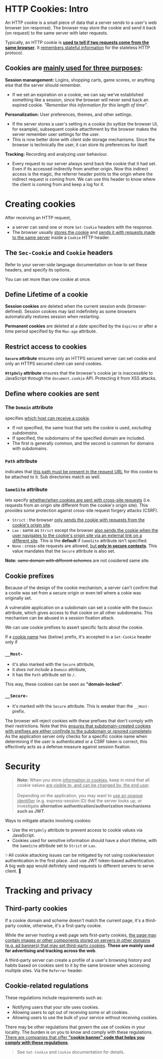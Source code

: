 # HTTP Cookies: Intro
An HTTP cookie is a small piece of data that a server sends to a user's web browser (on response). The browser may store the cookie and send it back (on request) to the same server with later requests.

Typically, an HTTP cookie is <u>**used to tell if two requests come from the same browser**</u>. It <u>remembers stateful information</u> for the stateless HTTP protocol.

## Cookies are <u>mainly used for **three purposes**</u>:

**Session manangement:** Logins, shopping carts, game scores, or anything else that the server should remember.
- If we set an expiration on a cookie, we can say we've established something like a session, since the browser will never send back an expired cookie. *"Remember this information for this length of time"*.

**Personalization:** User preferences, themes, and other settings.
- If the server stores a user's setting in a cookie (to sytlize the browser UI, for example), subsequent cookie attacthment by the browser makes the server remember user settings for the user.
- This is now better done with client side storage mechanisms. Since the browser is technically the user, it can store its preferences for itself.

**Tracking:** Recording and analyzing user behaviour.
- Every request to our server always send back the cookie that it had set. Even if its accessed indirectly from another origin. Now this indirect access is the magic, the referrer header points to the origin where the indirect request is coming from. We can use this header to know where the client is coming from and keep a log for it.

# Creating cookies
After receiving an HTTP request,
- a server can send one or more `Set-Cookie` headers with the response.
- The browser usually <u>stores the cookie</u> and <u>sends it with requests made to the same server</u> inside a `Cookie` HTTP header.

## The `Sec-Cookie` and `Cookie` headers

Refer to your server-side language documentation on how to set these headers, and specify its options.

You can set more than one cookie at once.

## Define Lifetime of a cookie

**Session cookies** are deleted when the current session ends (browser-defined). Session cookies may last indefinitely as some browsers automatically restores session when restarting.

**Permanent cookies** are deleted at a date specified by the `Expires` or after a time period specified by the `Max-age` attribute.

## Restrict access to cookies
**`Secure` attribute** ensures only an HTTPS secured server can set cookie and only an HTTPS secured client can send cookies.

**`HttpOnly` attribute** ensures that the browser's cookie jar is inaccessible to JavaScript through the `document.cookie` API. Protecting it from XSS attacks.

## Define where cookies are sent
### The `Domain` attribute

specifies <u>which host can receive a cookie</u>.
- If not specified, the same host that sets the cookie is used, *excluding subdomains*.
- If specified, the subdomains of the specified domain are included.
- The first is generally common, and the second is common for domains with subdomains.

### `Path` attribute

indicates that <u>this path must be present in the request URL</u> for this cookie to be attached to it. Sub directories match as well.

### `SameSite` attribute

lets specify <u>whether/when cookies are sent with cross-site requests</u> (i.e. requests from an origin site different from the cookie's origin site). This provides some protection against cross-site request forgery attacks (CSRF).
  - `Strict` : the browser <u>only sends the cookie with requests from the cookie's origin site</u>.
  - `Lax` : same as `Strict` except the browser <u>also sends the cookie when the user navigates to the cookie's origin site via an external link on a different site</u>. This is the **default** if `SameSite` attribute isn't specified.
  - `None` : cross-site requests are allowed, <u>but **only in secure contexts**</u>. This value mandates that the `Secure` attribute is also set.

**Note:** <del>same domain with different schemes</del> are not cosidered same site.

## Cookie prefixes

Because of the design of the cookie mechanism, a server can't confirm that a coolie was set from a secure origin or even tell where a cokie was originally set.

A vulnerable application on a subdomain can set a cookie with the `Domain` attribute, which gives access to that cookie on all other subdomains. This mechanism can be abused in a session fixation attack.

We can use cookie prefixes to assert specific facts about the cookie.

If a <u>cookie name</u> has {below} prefix, it's accepted in a `Set-Cookie` header only if

### `__Host-`
- it's also marked with the `Secure` attribute,
- it *does not include* a `Domain` attribute,
- it has the `Path` attribute set to `/`.

This way, these cookies can be seen as **"domain-locked"**.

### `__Secure-`

- it's marked with the `Secure` attribute. This is weaker than the `__Host-` prefix.

The browser will reject cookies with these prefixes that don't comply with their restrictions. Note that this <u>ensures that subdomain-created cookies with prefixes are either confinde to the subdomain or ignored completely</u>.
As the application server only checks for a specific cookie name when determining if the user is authenticated or a CSRF token is correct, this effectively acts as a defense measure against session fixation.

# Security
> **Note:** When you store <u>information in cookies</u>, keep in mind that all cookie values <u>are visible to, and can be changed by, the end user</u>. \
\
> Depending on the application, you may want to <u>use an opaque identifier</u> (e.g. express-session ID) that the server looks up, or investigate **alternative authentication/authorization mechanisms such as JWT**.

Ways to mitigate attacks involving cookies:
- Use the `HttpOnly` attribute to prevent access to cookie values via JavaScript.
- Cookies used for sensitive information should have a short lifetime, with the `SameSite` attribute set to `Strict` or `Lax`.

✨All cookie attacking issues can be mitigated by not using cookie/session authentication in the first place. Just use JWT token-based authentication. A big web app would definitely send requests to different servers to serve client. 🎯

# Tracking and privacy
## Third-party cookies
If a cookie domain and scheme doesn't match the current page, it's a third-party cookie, otherwise, it's a first-party cookie.

While the server hosting a web page sets first-party cookies, <u>the page may contain images or other components stored on servers in other domains (e.g. ad banners) that may set third-party cookies</u>. **These are mainly used for advertising and tracking across the web**.

A third-party server can create a profile of a user's browsing history and habits based on cookies sent to it by the same browser when accessing multiple sites. Via the `Referrer` header.

## Cookie-related regulations
These regulations include requirements such as:
- Notifying users that your site uses cookies.
- Allowing users to opt out of receiving some or all cookies.
- Allowing users to use the bulk of your service without receiving cookies.

There may be other regulations that govern the use of cookies in your locality. The burden is on you to know and comply with these regulations. <u>There are companies that offer **"cookie banner" code that helps you comply with these regulations**</u>.

> See `Set-Cookie` and `Cookie` documentation for details.